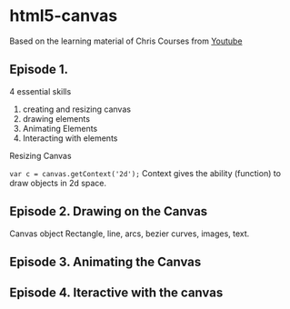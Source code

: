# html5-canvas

Based on the learning material of Chris Courses from [Youtube](https://www.youtube.com/watch?v=EO6OkltgudE&list=PLpPnRKq7eNW3We9VdCfx9fprhqXHwTPXL)

## Episode 1.
4 essential skills
1. creating and resizing canvas
2. drawing elements
3. Animating Elements
4. Interacting with elements

Resizing Canvas

`var c = canvas.getContext('2d');` Context gives the ability (function) to draw objects in 2d space.

## Episode 2. Drawing on the Canvas
Canvas object
Rectangle, line, arcs, bezier curves, images, text.

## Episode 3. Animating the Canvas


## Episode 4. Iteractive with the canvas